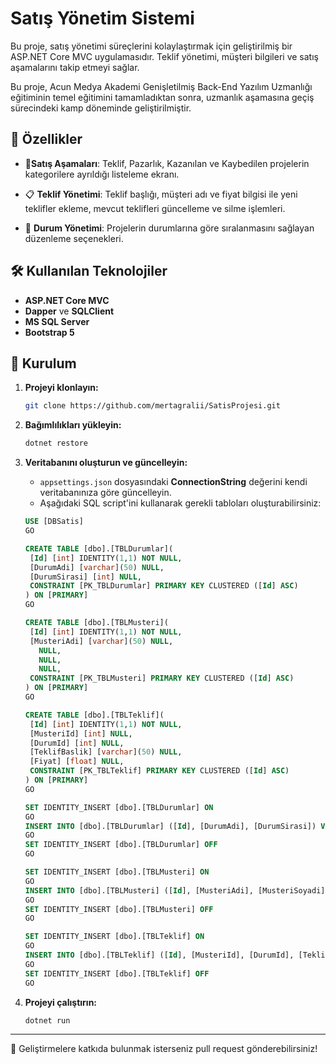 # Satış Yönetim Sistemi

Bu proje, satış yönetimi süreçlerini kolaylaştırmak için geliştirilmiş bir ASP.NET Core MVC uygulamasıdır. Teklif yönetimi, müşteri bilgileri ve satış aşamalarını takip etmeyi sağlar. 

Bu proje, Acun Medya Akademi Genişletilmiş Back-End Yazılım Uzmanlığı eğitiminin temel eğitimini tamamladıktan sonra, uzmanlık aşamasına geçiş sürecindeki kamp döneminde geliştirilmiştir.

## 🚀 Özellikler

- 📌**Satış Aşamaları**: Teklif, Pazarlık, Kazanılan ve Kaybedilen projelerin kategorilere ayrıldığı listeleme ekranı.

- 📋 **Teklif Yönetimi**: Teklif başlığı, müşteri adı ve fiyat bilgisi ile yeni teklifler ekleme, mevcut teklifleri güncelleme ve silme işlemleri.

- 🔄 **Durum Yönetimi**: Projelerin durumlarına göre sıralanmasını sağlayan düzenleme seçenekleri.

## 🛠 Kullanılan Teknolojiler

- **ASP.NET Core MVC**
- **Dapper** ve **SQLClient**
- **MS SQL Server**
- **Bootstrap 5**

## 📌 Kurulum

1. **Projeyi klonlayın:**
   ```sh
   git clone https://github.com/mertagralii/SatisProjesi.git
   ```
2. **Bağımlılıkları yükleyin:**
   ```sh
   dotnet restore
   ```
3. **Veritabanını oluşturun ve güncelleyin:**
   - `appsettings.json` dosyasındaki **ConnectionString** değerini kendi veritabanınıza göre güncelleyin.
   - Aşağıdaki SQL script'ini kullanarak gerekli tabloları oluşturabilirsiniz:
   
   ```sql
   USE [DBSatis]
   GO
   
   CREATE TABLE [dbo].[TBLDurumlar](
   	[Id] [int] IDENTITY(1,1) NOT NULL,
   	[DurumAdi] [varchar](50) NULL,
   	[DurumSirasi] [int] NULL,
    CONSTRAINT [PK_TBLDurumlar] PRIMARY KEY CLUSTERED ([Id] ASC)
   ) ON [PRIMARY]
   GO
   
   CREATE TABLE [dbo].[TBLMusteri](
   	[Id] [int] IDENTITY(1,1) NOT NULL,
   	[MusteriAdi] [varchar](50) NULL,
   	  NULL,
   	  NULL,
   	  NULL,
    CONSTRAINT [PK_TBLMusteri] PRIMARY KEY CLUSTERED ([Id] ASC)
   ) ON [PRIMARY]
   GO
   
   CREATE TABLE [dbo].[TBLTeklif](
   	[Id] [int] IDENTITY(1,1) NOT NULL,
   	[MusteriId] [int] NULL,
   	[DurumId] [int] NULL,
   	[TeklifBaslik] [varchar](50) NULL,
   	[Fiyat] [float] NULL,
    CONSTRAINT [PK_TBLTeklif] PRIMARY KEY CLUSTERED ([Id] ASC)
   ) ON [PRIMARY]
   GO
   
   SET IDENTITY_INSERT [dbo].[TBLDurumlar] ON 
   GO
   INSERT INTO [dbo].[TBLDurumlar] ([Id], [DurumAdi], [DurumSirasi]) VALUES (1, N'Teklif', 1), (2, N'Pazarlık', 2), (3, N'Kazanıldı', 3), (4, N'Kaybedildi', 4), (10, N'YeniDurum', 5);
   GO
   SET IDENTITY_INSERT [dbo].[TBLDurumlar] OFF
   GO
   
   SET IDENTITY_INSERT [dbo].[TBLMusteri] ON 
   GO
   INSERT INTO [dbo].[TBLMusteri] ([Id], [MusteriAdi], [MusteriSoyadi], [Eposta], [Telefon]) VALUES (1, N'Mert', N'Ağralı', N'mmertagrali@gmail.com', N'3333333'), (2, N'Mete', N'Test', N'metetest@gmail.com', N'999999'), (3, N'Kerem', N'Can', N'keremcan@gmail.com', N'555555'), (5, N'Tetik', N'Tetikoğulları', N'tetikogullari@gmail.com', N'123123123');
   GO
   SET IDENTITY_INSERT [dbo].[TBLMusteri] OFF
   GO
   
   SET IDENTITY_INSERT [dbo].[TBLTeklif] ON 
   GO
   INSERT INTO [dbo].[TBLTeklif] ([Id], [MusteriId], [DurumId], [TeklifBaslik], [Fiyat]) VALUES (1, 5, 1, N'Testss', 2000), (2, 2, 2, N'Test2', 300), (3, 3, 3, N'test3', 400), (4, 1, 2, N'TESTLER', 600), (8, 3, 4, N'Kaybedilditeklif', 300), (9, 5, 10, N'Yeni Durum Teklif', 3000);
   GO
   SET IDENTITY_INSERT [dbo].[TBLTeklif] OFF
   GO
   ```

4. **Projeyi çalıştırın:**
   ```sh
   dotnet run
   ```



---

🎯 Geliştirmelere katkıda bulunmak isterseniz pull request gönderebilirsiniz!

